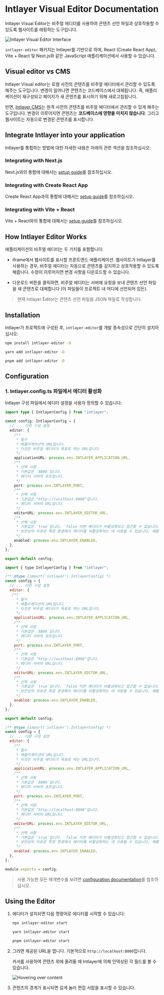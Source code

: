 # Intlayer Visual Editor Documentation

Intlayer Visual Editor는 비주얼 에디터를 사용하여 콘텐츠 선언 파일과 상호작용할 수 있도록 웹사이트를 래핑하는 도구입니다.

![Intlayer Visual Editor Interface](https://github.com/aymericzip/intlayer/blob/main/docs/ko/assets/visual_editor.gif)

`intlayer-editor` 패키지는 Intlayer를 기반으로 하며, React (Create React App), Vite + React 및 Next.js와 같은 JavaScript 애플리케이션에서 사용할 수 있습니다.

## Visual editor vs CMS

Intlayer Visual editor는 로컬 사전의 콘텐츠를 비주얼 에디터에서 관리할 수 있도록 해주는 도구입니다. 변경이 일어나면 콘텐츠는 코드베이스에서 대체됩니다. 즉, 애플리케이션이 재구성되고 페이지가 새 콘텐츠를 표시하기 위해 새로고침됩니다.

반면, [Intlayer CMS](https://github.com/aymericzip/intlayer/blob/main/docs/ko/intlayer_CMS.md)는 원격 사전의 콘텐츠를 비주얼 에디터에서 관리할 수 있게 해주는 도구입니다. 변경이 이루어지면 콘텐츠는 **코드베이스에 영향을 미치지 않습니다**. 그리고 웹사이트는 자동으로 변경된 콘텐츠를 표시합니다.

## Integrate Intlayer into your application

Intlayer를 통합하는 방법에 대한 자세한 내용은 아래의 관련 섹션을 참조하십시오:

### Integrating with Next.js

Next.js와의 통합에 대해서는 [setup guide](https://github.com/aymericzip/intlayer/blob/main/docs/ko/intlayer_with_nextjs_15.md)를 참조하십시오.

### Integrating with Create React App

Create React App과의 통합에 대해서는 [setup guide](https://github.com/aymericzip/intlayer/blob/main/docs/ko/intlayer_with_create_react_app.md)를 참조하십시오.

### Integrating with Vite + React

Vite + React와의 통합에 대해서는 [setup guide](https://github.com/aymericzip/intlayer/blob/main/docs/ko/intlayer_with_vite+react.md)를 참조하십시오.

## How Intlayer Editor Works

애플리케이션의 비주얼 에디터는 두 가지를 포함합니다:

- iframe에서 웹사이트를 표시할 프론트엔드 애플리케이션. 웹사이트가 Intlayer를 사용하는 경우, 비주얼 에디터는 자동으로 콘텐츠를 감지하고 상호작용할 수 있도록 해줍니다. 수정이 이루어지면 변경 사항을 다운로드할 수 있습니다.

- 다운로드 버튼을 클릭하면, 비주얼 에디터는 서버에 요청을 보내 콘텐츠 선언 파일을 새 콘텐츠로 대체합니다 (이 파일들이 프로젝트 내 어디에 선언되어 있든).

> 현재 Intlayer Editor는 콘텐츠 선언 파일을 JSON 파일로 작성합니다.

## Installation

Intlayer가 프로젝트에 구성된 후, `intlayer-editor`를 개발 종속성으로 간단히 설치하십시오:

```bash packageManager="npm"
npm install intlayer-editor -D
```

```bash packageManager="yarn"
yarn add intlayer-editor -D
```

```bash packageManager="pnpm"
pnpm add intlayer-editor -D
```

## Configuration

### 1. Intlayer.config.ts 파일에서 에디터 활성화

Intlayer 구성 파일에서 에디터 설정을 사용자 정의할 수 있습니다:

```typescript fileName="intlayer.config.ts" codeFormat="typescript"
import type { IntlayerConfig } from "intlayer";

const config: IntlayerConfig = {
  // ... 다른 구성 설정
  editor: {
    /**
     * 필수
     * 애플리케이션의 URL입니다.
     * 이것은 비주얼 에디터가 목표로 하는 URL입니다.
     */
    applicationURL: process.env.INTLAYER_APPLICATION_URL,
    /**
     * 선택 사항
     * 기본값은 `8000`입니다.
     * 에디터 서버의 포트입니다.
     */
    port: process.env.INTLAYER_PORT,
    /**
     * 선택 사항
     * 기본값은 "http://localhost:8000"입니다.
     * 에디터 서버의 URL입니다.
     */
    editorURL: process.env.INTLAYER_EDITOR_URL,
    /**
     * 선택 사항
     * 기본값은 `true`입니다. `false`이면 에디터가 비활성화되고 접근할 수 없습니다.
     * 보안상의 이유로 특정 환경에서 에디터를 비활성화하는 데 사용될 수 있습니다, 예를 들어 프로덕션 환경.
     */
    enabled: process.env.INTLAYER_ENABLED,
  },
};

export default config;
```

```javascript fileName="intlayer.config.mjs" codeFormat="esm"
import { type IntlayerConfig } from "intlayer";

/** @type {import('intlayer').IntlayerConfig} */
const config = {
  // ... 다른 구성 설정
  editor: {
   /**
     * 필수
     * 애플리케이션의 URL입니다.
     * 이것은 비주얼 에디터가 목표로 하는 URL입니다.
     */
    applicationURL: process.env.INTLAYER_APPLICATION_URL,
    /**
     * 선택 사항
     * 기본값은 `8000`입니다.
     * 에디터 서버의 포트입니다.
     */
    port: process.env.INTLAYER_PORT,
    /**
     * 선택 사항
     * 기본값은 "http://localhost:8000"입니다.
     * 에디터 서버의 URL입니다.
     */
    editorURL: process.env.INTLAYER_EDITOR_URL,
    /**
     * 선택 사항
     * 기본값은 `true`입니다. `false`이면 에디터가 비활성화되고 접근할 수 없습니다.
     * 보안상의 이유로 특정 환경에서 에디터를 비활성화하는 데 사용될 수 있습니다, 예를 들어 프로덕션 환경.
     */
    enabled: process.env.INTLAYER_ENABLED,
  },
};

export default config;
```

```javascript fileName="intlayer.config.cjs" codeFormat="commonjs"
/** @type {import('intlayer').IntlayerConfig} */
const config = {
  // ... 다른 구성 설정
  editor: {
    /**
     * 필수
     * 애플리케이션의 URL입니다.
     * 이것은 비주얼 에디터가 목표로 하는 URL입니다.
     */
    applicationURL: process.env.INTLAYER_APPLICATION_URL,
    /**
     * 선택 사항
     * 기본값은 `8000`입니다.
     * 에디터 서버의 포트입니다.
     */
    port: process.env.INTLAYER_PORT,
    /**
     * 선택 사항
     * 기본값은 "http://localhost:8000"입니다.
     * 에디터 서버의 URL입니다.
     */
    editorURL: process.env.INTLAYER_EDITOR_URL,
    /**
     * 선택 사항
     * 기본값은 `true`입니다. `false`이면 에디터가 비활성화되고 접근할 수 없습니다.
     * 보안상의 이유로 특정 환경에서 에디터를 비활성화하는 데 사용될 수 있습니다, 예를 들어 프로덕션 환경.
     */
    enabled: process.env.INTLAYER_ENABLED,
  },
};

module.exports = config;
```

> 사용 가능한 모든 매개변수를 보려면 [configuration documentation](https://github.com/aymericzip/intlayer/blob/main/docs/ko/configuration.md)를 참조하십시오.

## Using the Editor

1. 에디터가 설치되면 다음 명령어로 에디터를 시작할 수 있습니다:

   ```bash packageManager="npm"
   npx intlayer-editor start
   ```

   ```bash packageManager="yarn"
   yarn intlayer-editor start
   ```

   ```bash packageManager="pnpm"
   pnpm intlayer-editor start
   ```

2. 그러면 제공된 URL을 엽니다. 기본적으로 `http://localhost:8000`입니다.

   커서를 사용하여 콘텐츠 위에 올려둘 때 Intlayer에 의해 인덱싱된 각 필드를 볼 수 있습니다.

   ![Hovering over content](https://github.com/aymericzip/intlayer/blob/main/docs/ko/assets/intlayer_editor_hover_content.png)

3. 콘텐츠의 경계가 표시되면 길게 눌러 편집 서랍을 표시할 수 있습니다.
